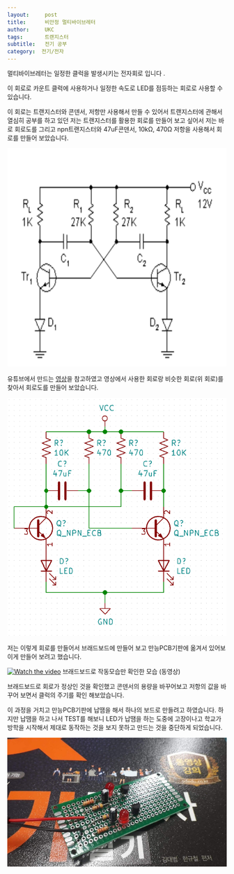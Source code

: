 ```yaml
---
layout:     post
title:      비안정 멀티바이브레터
author:     UKC
tags: 		트랜지스터
subtitle:  	전기 공부
category:  전기/전자
---
```


멀티바이브레터는 일정한 클럭을 발생시키는 전자회로 입니다 .

이 회로로 카운트 클럭에 사용하거나 일정한 속도로 LED를 점등하는 회로로 사용할 수 있습니다.

이 회로는 트랜지스터와 콘덴서, 저항만 사용해서 만들 수 있어서 트랜지스터에 관해서 열심히 공부를 하고 있던 저는 트랜지스터를 활용한 회로를 만들어 보고 싶어서 저는 바로 회로도를 그리고 npn트랜지스터와 47uF콘덴서, 10kΩ, 470Ω 저항을 사용해서 회로를 만들어 보았습니다.

<img src="/img/2019_01_03/TR.png" width="800" height="500" />

유튜브에서 만드는 [영상](https://www.youtube.com/watch?v=hpJsVJSqBL8)을 참고하였고 영상에서 사용한 회로랑 비슷한 회로(위 회로)를 찾아서 회로도를 만들어 보았습니다.

<img src="/img/2019_01_03/UKC_TR.png" />

저는 이렇게 회로를 만들어서 브래드보드에 만들어 보고 만능PCB기판에 옮겨서 있어보이게 만들어 보려고 했습니다.


[![Watch the video](http://img.youtube.com/vi/fdEE3sf8ayk/0.jpg)](https://youtu.be/fdEE3sf8ayk)
브래드보드로 작동모습만 확인한 모습 (동영상) 

브래드보드로 회로가 정상인 것을 확인했고 콘덴서의 용량을 바꾸어보고 저항의 값을 바꾸어 보면서 클럭의 주기를 확인 해보았습니다.

이 과정을 거치고 만능PCB기판에 납땜을 해서 하나의 보드로 만들려고 하였습니다. 하지만 납땜을 하고 나서 TEST를 해보니 LED가 납땜을 하는 도중에 고장이나고 학교가 방학을 시작해서 제대로 동작하는 것을 보지 못하고 만드는 것을 중단하게 되었습니다.

![만능기판](/img/2019_01_03/TR.jpg)
